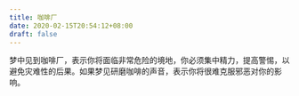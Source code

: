 ```yaml
---
title: 咖啡厂
date: 2020-02-15T20:54:12+08:00
draft: false
---
```


梦中见到咖啡厂，表示你将面临非常危险的境地，你必须集中精力，提高警惕，以避免灾难性的后果。如果梦见研磨咖啡的声音，表示你将很难克服邪恶对你的影响。